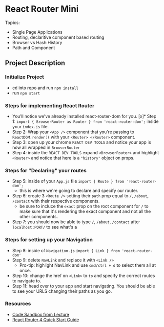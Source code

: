 # React Router Mini

Topics:
  * Single Page Applications
  * Routing, declaritive component based routing
  * Browser vs Hash History
  * Path and Component


## Project Description

### Initialize Project
* cd into repo and run `npm install`
* run `npm start` 

### Steps for implementing React Router

* You'll notice we've already installed react-router-dom for you.
[x]* Step 1: `import { BrowserRouter as Router } from 'react-router-dom';` inside your `index.js` file.
* Step 2: Wrap your `<App />` component that you're passing to `ReactDOM.render()` with your `<Router> </Router>` component.
* Step 3: open up your chrome `REACT DEV TOOLS` and notice your app is now all wrapped in `BrowserRouter`
* Step 4: inside the `REACT DEV TOOLS` expand `<BrowserRouter>` and highlight `<Router>` and notice that here is a `"history"` object on props.

### Steps for "Declaring" your routes

* Step 5: inside of your `App.js` file `import { Route } from 'react-router-dom';`
  - this is where we're going to declare and specify our router. 
* Step 6: create 3 `<Route />` setting their `path` prop equal to `/`, `/about`, `/contact` with their respective components.
  - be sure to incluce the `exact` prop on the root component for `/` to make sure that it's rendering the exact component and not all the other components. 
* Step 7: you should now be able to type `/`, `/about`, `/contact` after `localhost:PORT/` to see what's a

### Steps for setting up your Navigation

* Step 8: inside of `Navigation.js` `import { Link } from 'react-router-dom'` 
* Step 9: delete `NavLink` and replace it with `<Link />`
  - Pro-tip: highlight NavLink and use `cmd/ctrl + d` to select them all at once.
* Step 10: change the href on `<Link>` to `to` and specify the correct routes to navigate to. 
* Step 11: head over to your app and start navigating. You should be able to see your URLS changing their paths as you go.

### Resources

* [Code Sandbox from Lecture](https://codesandbox.io/s/n58oqgwmP)
* [React Router 4 Quick Start Guide](https://reacttraining.com/react-router/web/guides/quick-start)
